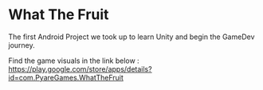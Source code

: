 # What The Fruit

The first Android Project we took up to learn Unity and begin the GameDev journey.

Find the game visuals in the link below : 
https://play.google.com/store/apps/details?id=com.PyareGames.WhatTheFruit
